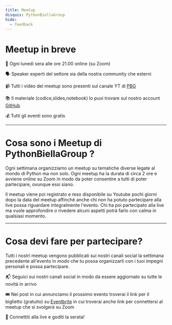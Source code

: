```yaml
---
title: Meetup
disquis: PythonBiellaGroup
hide:
  - feedback
---
```


# Meetup in breve

📆 Ogni lunedì sera alle ore 21.00 online (su Zoom)

🗣 Speaker esperti del settore sia della nostra community che esterni

📹 Tutti i video del meetup sono presenti sul canale YT di [PBG](https://www.youtube.com/c/pythonbiellagroup)

📚 Il materiale (codice,slides,notebook) lo puoi trovare sul nostro account [GitHub](https://github.com/PythonBiellaGroup)

💰 Tutti gli eventi sono gratis

---

# Cosa sono i Meetup di PythonBiellaGroup ?
Ogni settimana organizziamo un meetup su tematiche diverse legate al mondo di Python ma non solo. Ogni meetup ha la durata di circa 2 ore e avviene online su Zoom in modo da poter consentire a tutti di poter partecipare, ovunque essi siano.

Il meetup viene poi registrato e reso disponibile su Youtube pochi giorni dopo la data del meetup affinchè anche chi non ha potuto partecipare alla live possa riguardare integralmente l'evento. Chi ha poi partecipato alla live ma vuole approfondire o rivedere alcuni aspetti potrà farlo con calma in qualsiasi momento.

---
# Cosa devi fare per partecipare?
Tutti i nostri meetup vengono pubblicati sui nostri canali social la settimana precedente all'evento in modo che tu possa organizzarti con i tuoi impegni personali e possa partecipare.

📬 Seguici sui nostri canali social in modo da essere aggiornato su tutte le novità in arrivo

🎟 Nei post in cui annunciamo il prossimo evento troverai il link per il biglietto (gratuito) su [Eventbrite](https://www.eventbrite.it/o/python-biella-group-33249843991) in cui troverai anche link per connettersi al meetup che si svolgerà su Zoom

🚀 Connettiti alla live e goditi la serata!